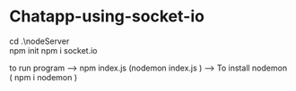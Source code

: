 # Chatapp-using-socket-io

cd .\nodeServer\
npm init
npm i socket.io

to run program --> npm index.js (nodemon index.js )
                                  -->   To install nodemon ( npm i nodemon )
